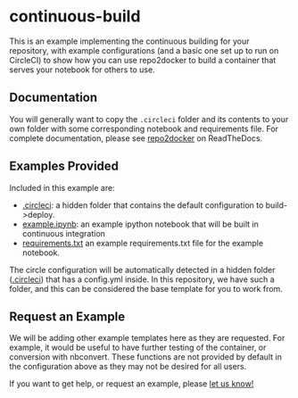 # continuous-build

This is an example implementing the continuous building for your repository,
with example configurations (and a basic
one set up to run on CircleCI) to show how you can use repo2docker to build
a container that serves your notebook for others to use.

## Documentation

You will generally want to copy the `.circleci` folder and its contents to your own folder
with some corresponding notebook and requirements file. For complete documentation, please see
[repo2docker](https://repo2docker.readthedocs.io/en/latest/deploy.html)
on ReadTheDocs.

## Examples Provided

Included in this example are:

 - [.circleci](.circleci): a hidden folder that contains the default configuration to build->deploy.
 - [example.ipynb](example.ipynb): an example ipython notebook that will be built in continuous integration
 - [requirements.txt](requirements.txt) an example requirements.txt file for the example notebook.

The circle configuration will be automatically detected in a hidden folder ([.circleci](.circleci))
that has a config.yml inside. In this repository, we have such a folder, and
this can be considered the base template for you to work from.

## Request an Example
We will be adding other example templates here as they are requested. For example,
it would be useful to have further testing of the container, or conversion with nbconvert.
These functions are not provided by default in the configuration above as they may not
be desired for all users.

If you want to get help, or request an example, please [let us know!](https://www.github.com/binder-examples/continuous-build/issues)
